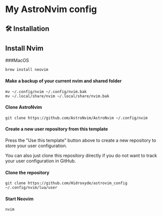 # My AstroNvim config

## 🛠️ Installation

## Install Nvim

###MacOS
```shell
brew install neovim
```


#### Make a backup of your current nvim and shared folder

```shell
mv ~/.config/nvim ~/.config/nvim.bak
mv ~/.local/share/nvim ~/.local/share/nvim.bak
```

#### Clone AstroNvim

```shell
git clone https://github.com/AstroNvim/AstroNvim ~/.config/nvim
```

#### Create a new user repository from this template

Press the "Use this template" button above to create a new repository to store your user configuration.

You can also just clone this repository directly if you do not want to track your user configuration in GitHub.

#### Clone the repository

```shell
git clone https://github.com/Hidroxyde/astrovim_config ~/.config/nvim/lua/user
```

#### Start Neovim

```shell
nvim
```
